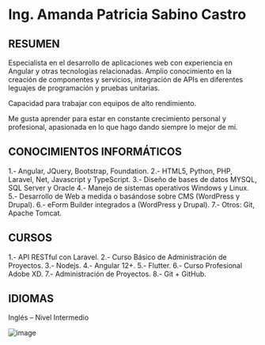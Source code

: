# Ing. Amanda Patricia Sabino Castro 


## RESUMEN							               

Especialista en el desarrollo de aplicaciones web con experiencia en Angular y otras tecnologías relacionadas. Amplio conocimiento en la creación de componentes y servicios, integración de APIs en diferentes leguajes de programación y pruebas unitarias.

Capacidad para trabajar con equipos de alto rendimiento.

Me gusta aprender para estar en constante crecimiento personal y profesional, apasionada en lo que hago dando siempre lo mejor de mí.

## CONOCIMIENTOS INFORMÁTICOS

1.-	Angular, JQuery, Bootstrap, Foundation.
2.-	HTML5, Python, PHP, Laravel, Net, Javascript y TypeScript.
3.-	Diseño de bases de datos MYSQL, SQL Server y Oracle
4.-	Manejo de sistemas operativos Windows y Linux.
5.-	Desarrollo de Web a medida o basándose sobre CMS (WordPress y Drupal).
6.-	eForm Builder integrados a (WordPress y Drupal).
7.-	Otros: Git, Apache Tomcat.



## CURSOS

1.-	API RESTful con Laravel.
2.-	Curso Básico de Administración de Proyectos.
3.-	Nodejs.
4.-	Angular 12+.
5.-	Flutter.
6.-	Curso Profesional Adobe XD.
7.-	Administración de Proyectos.
8.-	Git + GitHub.

## IDIOMAS

Inglés – Nivel Intermedio

![image](https://github.com/amandas91/amandas91/assets/36286519/bdab2d98-3892-4090-b4ab-e9211ce83bd6)


<!--
**amandas91/amandas91** is a ✨ _special_ ✨ repository because its `README.md` (this file) appears on your GitHub profile.

Here are some ideas to get you started:

- 🔭 I’m currently working on ...
- 🌱 I’m currently learning ...
- 👯 I’m looking to collaborate on ...
- 🤔 I’m looking for help with ...
- 💬 Ask me about ...
- 📫 How to reach me: ...
- 😄 Pronouns: ...
- ⚡ Fun fact: ...
-->
